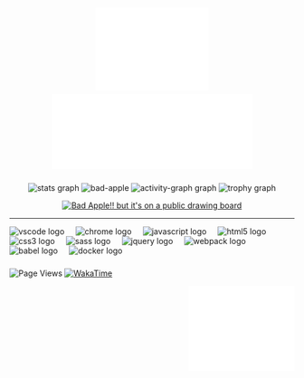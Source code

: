 <!-- ############################################# -->
<!-- Links -->

<!-- 
  Quick access to profile graphs: https://profile-readme-generator.com/
  Shields: https://shields.io/
  YouTube Cards: https://github.com/DenverCoder1/github-readme-youtube-cards#basic-usage
  UTF8 Art: http://aa.en.utf8art.com/node/445
  ASCII Art: https://www.asciiart.eu/
  ASCII Banners: https://patorjk.com/software/taag/
  Unicode Characters: https://www.amp-what.com/
  Braille Art: https://emojicombos.com/
  Spaces: https://jkorpela.fi/chars/spaces.html
  Color for SVG artworks: #6C757D
-- >

<!-- .mp4 to .gif: ffmpeg -i input.mp4 -vf "fps=10,scale=320:-1:flags=lanczos,split[s0][s1];[s0]palettegen[p];[s1][p]paletteuse" -loop 0 output.gif >

<!-- ############################################# -->
<!-- Header -->

<h1 align="center">
  <img width="200" src="./media/art-header.svg" alt="art-header" />
  <img width="355" src="./media/header.svg" alt="header"  />
</h1>

<!-- ############################################# -->
<!-- Main Area -->

<div align="center" style="display: flex align-items: center;">
  <img src="https://github-readme-stats.vercel.app/api?username=exquz3me&radius=5&theme=nord&show_icons=true&hide_border=true&count_private=true" height="222" alt="stats graph" />
  <img src="./media/bad-apple.gif" height="222" alt="bad-apple" />
  <img src="https://github-readme-activity-graph.vercel.app/graph?username=exquz3me&radius=5&theme=nord&area=true&hide_border=true&order=5" height="265" alt="activity-graph graph" />
  <img src="https://github-profile-trophy.vercel.app?username=exquz3me&radius=5&&theme=nord&column=-1&row=1&margin-w=8&margin-h=8&no-bg=false&no-frame=true&order=4" height="89.2" alt="trophy graph" />

  <!-- BEGIN YOUTUBE-CARDS -->

  [![Bad Apple!! but it's on a public drawing board](https://ytcards.demolab.com/?id=GKq6WVmKizg&title=Bad+Apple%21%21+but+it%27s+on+a+public+drawing+board&lang=en&timestamp=1733980918&background_color=%230d1117&title_color=%23ffffff&stats_color=%23dedede&max_title_lines=1&width=250&border_radius=5 "Bad Apple!! but it's on a public drawing board")](https://www.youtube.com/watch?v=GKq6WVmKizg)

  <!-- END YOUTUBE-CARDS -->
</div>

---

<div align="left">
  <img src="https://cdn.jsdelivr.net/gh/devicons/devicon/icons/vscode/vscode-original.svg" height="40" alt="vscode logo" />
  <img width="12" />
  <img src="https://cdn.jsdelivr.net/gh/devicons/devicon/icons/chrome/chrome-original.svg" height="40" alt="chrome logo" />
  <img width="12" />
  <img src="https://cdn.jsdelivr.net/gh/devicons/devicon/icons/javascript/javascript-original.svg" height="40" alt="javascript logo" />
  <img width="12" />
  <img src="https://cdn.jsdelivr.net/gh/devicons/devicon/icons/html5/html5-original.svg" height="40" alt="html5 logo" />
  <img width="12" />
  <img src="https://cdn.jsdelivr.net/gh/devicons/devicon/icons/css3/css3-original.svg" height="40" alt="css3 logo" />
  <img width="12" />
  <img src="https://cdn.jsdelivr.net/gh/devicons/devicon/icons/sass/sass-original.svg" height="40" alt="sass logo" />
  <img width="12" />
  <img src="https://cdn.jsdelivr.net/gh/devicons/devicon/icons/jquery/jquery-original.svg" height="40" alt="jquery logo" />
  <img width="12" />
  <img src="https://cdn.jsdelivr.net/gh/devicons/devicon/icons/webpack/webpack-original.svg" height="40" alt="webpack logo" />
  <img width="12" />
  <img src="https://cdn.jsdelivr.net/gh/devicons/devicon/icons/babel/babel-original.svg" height="40" alt="babel logo" />
  <img width="12" />
  <img src="https://cdn.jsdelivr.net/gh/devicons/devicon/icons/docker/docker-original.svg" height="40" alt="docker logo" />
</div>

###

![Page Views][page-views]
[![WakaTime][wakatime]](https://wakatime.com/@163d6b45-39a7-4e5d-8c76-362e0ac68725)

<!-- ############################################# -->
<!-- Footer -->
<div align="right">
  <img height="150" src="./media/art-footer.svg" alt="footer" />
</div>

<!-- ############################################# -->
<!-- References -->

[page-views]: https://komarev.com/ghpvc/?username=exquz3me&label=Profile%20views&color=0e75b6&style=flat
[wakatime]: https://wakatime.com/badge/user/163d6b45-39a7-4e5d-8c76-362e0ac68725.svg
